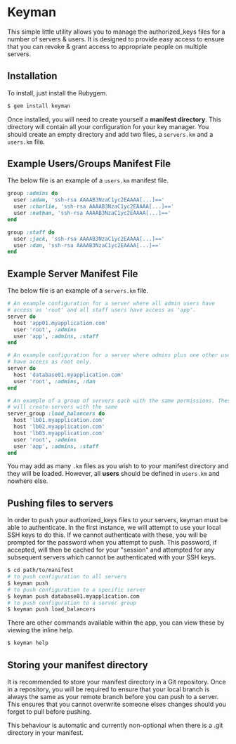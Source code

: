 # Keyman

This simple little utility allows you to manage the authorized_keys files for a
number of servers & users. It is designed to provide easy access to ensure that
you can revoke & grant access to appropriate people on multiple servers.

## Installation

To install, just install the Rubygem.

```bash
$ gem install keyman
```

Once installed, you will need to create yourself a **manifest directory**. This
directory will contain all your configuration for your key manager. You should
create an empty directory and add two files, a `servers.km` and a `users.km` file.

## Example Users/Groups Manifest File

The below file is an example of a `users.km` manifest file.

```ruby
group :admins do
  user :adam, 'ssh-rsa AAAAB3NzaC1yc2EAAAA[...]=='
  user :charlie, 'ssh-rsa AAAAB3NzaC1yc2EAAAA[...]=='
  user :nathan, 'ssh-rsa AAAAB3NzaC1yc2EAAAA[...]=='
end

group :staff do
  user :jack, 'ssh-rsa AAAAB3NzaC1yc2EAAAA[...]=='
  user :dan, 'ssh-rsa AAAAB3NzaC1yc2EAAAA[...]=='
end
```

## Example Server Manifest File

The below file is an example of a `servers.km` file.

```ruby
# An example configuration for a server where all admin users have
# access as 'root' and all staff users have access as 'app'.
server do
  host 'app01.myapplication.com'
  user 'root', :admins
  user 'app', :admins, :staff
end

# An example configuration for a server where admins plus one other user
# have access as root only.
server do
  host 'database01.myapplication.com'
  user 'root', :admins, :dan
end

# An example of a group of servers each with the same permissions. These 
# will create servers with the same 
server_group :load_balancers do
  host 'lb01.myapplication.com'
  host 'lb02.myapplication.com'
  host 'lb03.myapplication.com'
  user 'root', :admins
  user 'app', :admins, :staff
end
```

You may add as many `.km` files as you wish to to your manifest directory and they
will be loaded. However, all **users** should be defined in `users.km` and nowhere 
else.

## Pushing files to servers

In order to push your authorized_keys files to your servers, keyman must be able
to authenticate. In the first instance, we will attempt to use your local SSH keys
to do this. If we cannot authenticate with these, you will be prompted for the password
when you attempt to push. This password, if accepted, will then be cached for your
"session" and attempted for any subsequent servers which cannot be authenticated with
your SSH keys.

```bash
$ cd path/to/manifest
# to push configuration to all servers
$ keyman push
# to push configuration to a specific server
$ keyman push database01.myapplication.com
# to push configuration to a server group
$ keyman push load_balancers
```

There are other commands available within the app, you can view these by 
viewing the inline help.

```bash
$ keyman help
```

## Storing your manifest directory

It is recommended to store your manifest directory in a Git repository. Once in a 
repository, you will be required to ensure that your local branch is always the same
as your remote branch before you can push to a server. This ensures that you cannot
overwrite someone elses changes should you forget to pull before pushing. 

This behaviour is automatic and currently non-optional when there is a .git directory
in your manifest.
